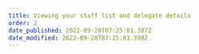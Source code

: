 ```yaml
---
title: Viewing your staff list and delegate details
order: 2
date_published: 2022-09-28T07:25:01.387Z
date_modified: 2022-09-28T07:25:01.390Z
---
```

